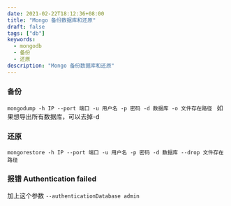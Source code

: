 ```yaml
---
date: 2021-02-22T18:12:36+08:00
title: "Mongo 备份数据库和还原"
draft: false
tags: ["db"]
keywords:
  - mongodb
  - 备份
  - 还原
description: "Mongo 备份数据库和还原"
---
```


### 备份

`mongodump -h IP --port 端口 -u 用户名 -p 密码 -d 数据库 -o 文件存在路径 `
如果想导出所有数据库，可以去掉-d

### 还原

`mongorestore -h IP --port 端口 -u 用户名 -p 密码 -d 数据库 --drop 文件存在路径`

### 报错 Authentication failed

加上这个参数 `--authenticationDatabase admin`

<!--more-->
